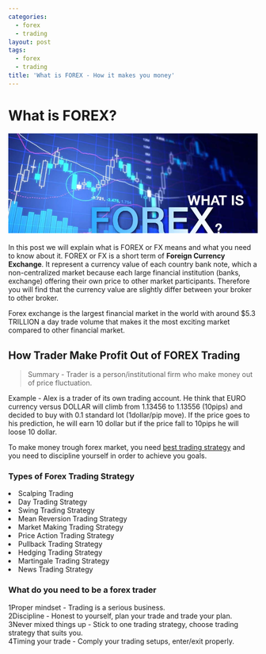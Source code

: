 ```yaml
---
categories:
  - forex
  - trading
layout: post
tags:
  - forex
  - trading
title: 'What is FOREX - How it makes you money'
---
```

# What is FOREX?

<div align="center">
<img alt="What is FOREX" src="/static/img/general-image/what-is-forex.jpg" title="What is FOREX" >
</div>

<br>
In this post we will explain what is <span class="label label-info">FOREX</span> or FX means and what you need to know about it. FOREX or FX is a short term of <b>Foreign Currency Exchange</b>. It represent a currency value of each country bank note, which a non-centralized market because each large financial institution (banks, exchange)  offering their own price to other market participants. Therefore you will find that the currency value are slightly differ between your broker to other broker.

Forex exchange is the largest financial market in the world with around $5.3 TRILLION a day trade volume that makes it the most exciting market compared to other financial market.


## How Trader Make Profit Out of FOREX Trading

> Summary - Trader is a person/institutional firm who make money out of price fluctuation.

Example - Alex is a trader of its own trading account. He think that EURO currency versus DOLLAR will climb from 1.13456 to 1.13556 (10pips) and decided to buy with 0.1 standard lot (1dollar/pip move). If the price goes to his prediction, he will earn 10 dollar but if the price fall to 10pips he will loose 10 dollar.

To make money trough forex market, you need <a href="http://www.gravtrade.com/how-to-be-a-professional-trader-guide">best trading strategy</a> and you need to discipline yourself in order to achieve you goals.

### Types of Forex Trading Strategy
<li>Scalping Trading</li>
<li>Day Trading Strategy</li>
<li>Swing Trading Strategy</li>
<li>Mean Reversion Trading Strategy</li>
<li>Market Making Trading Strategy</li>
<li>Price Action Trading Strategy</li>
<li>Pullback Trading Strategy</li>
<li>Hedging Trading Strategy</li>
<li>Martingale Trading Strategy</li>
<li>News Trading Strategy</li>

### What do you need to be a forex trader
<span class="badge badge-info">1</span>Proper mindset - Trading is a serious business.
<br><span class="badge badge-info">2</span>Discipline - Honest to yourself, plan your trade and trade your plan.
<br><span class="badge badge-info">3</span>Never mixed things up - Stick to one trading strategy, choose trading strategy that suits you.
<br><span class="badge badge-info">4</span>Timing your trade - Comply your trading setups, enter/exit properly.
